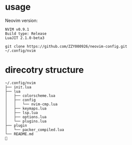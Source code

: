 # usage

Neovim version: 
~~~
NVIM v0.9.1
Build type: Release
LuaJIT 2.1.0-beta3
~~~

~~~
git clone https://github.com/ZZY000926/neovim-config.git ~/.config/nvim
~~~

# direcotry structure

~~~
~/.config/nvim
├── init.lua
├── lua
│   ├── colorscheme.lua
│   ├── config
│   │   └── nvim-cmp.lua
│   ├── keymaps.lua
│   ├── lsp.lua
│   ├── options.lua
│   └── plugins.lua
├── plugin
│   └── packer_compiled.lua
└── README.md

~~~
